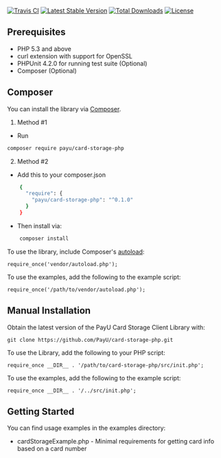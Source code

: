 [![Travis CI](https://travis-ci.org/PayU/card-storage-client-php.svg)](https://travis-ci.org/PayU/card-storage-client-php) [![Latest Stable Version](https://poser.pugx.org/payu/card-storage-client-php/v/stable.svg)](https://packagist.org/packages/payu/card-storage-client-php) [![Total Downloads](https://poser.pugx.org/payu/card-storage-client-php/downloads.svg)](https://packagist.org/packages/payu/card-storage-client-php) [![License](https://poser.pugx.org/payu/card-storage-client-php/license.svg)](https://packagist.org/packages/payu/card-storage-client-php)

## Prerequisites

 * PHP 5.3 and above
 * curl extension with support for OpenSSL
 * PHPUnit 4.2.0 for running test suite (Optional)
 * Composer (Optional)

## Composer

You can install the library via [Composer](http://getcomposer.org/).
1. Method #1
 - Run
```bash
composer require payu/card-storage-php
```
2. Method #2
 - Add this to your composer.json
```bash
    {
      "require": {
        "payu/card-storage-php": "^0.1.0"
      }
    }
```
 - Then install via:
```bash
    composer install
```
To use the library, include Composer's [autoload](https://getcomposer.org/doc/00-intro.md#autoloading]):

    require_once('vendor/autoload.php');

To use the examples, add the following to the example script:

    require_once('/path/to/vendor/autoload.php');

## Manual Installation

Obtain the latest version of the PayU Card Storage Client Library with:

    git clone https://github.com/PayU/card-storage-php.git

To use the Library, add the following to your PHP script:

    require_once __DIR__ . '/path/to/card-storage-php/src/init.php';

To use the examples, add the following to the example script:

    require_once __DIR__ . '/../src/init.php';

## Getting Started

You can find usage examples in the examples directory:

* cardStorageExample.php - Minimal requirements for getting card info based on a card number
